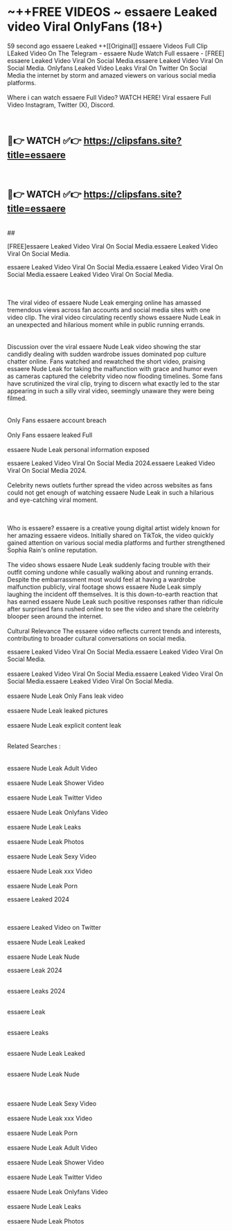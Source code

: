 # ~++FREE VIDEOS ~ essaere Leaked video Viral OnlyFans (18+)<br>


59 second ago essaere Leaked ++[[Original]] essaere Videos Full Clip LEaked Video On The Telegram  - essaere Nude  Watch Full essaere - [FREE] essaere Leaked Video Viral On Social Media.essaere Leaked Video Viral On Social Media.   Onlyfans Leaked Video Leaks Viral On Twitter On Social Media the internet by storm and amazed viewers on various social media platforms. <br><br>
Where i can watch essaere Full Video? WATCH HERE! Viral essaere Full Video Instagram, Twitter (X), Discord. <br>


 <br>

##  🔴👉 WATCH ✅👉  <a href="https://clipsfans.site?title=essaere&ref=git">https://clipsfans.site?title=essaere</a> <br>
  <br>

##  🔴👉 WATCH ✅👉  <a href="https://clipsfans.site?title=essaere&ref=git">https://clipsfans.site?title=essaere</a> <br>
  <br>
  ##



[FREE]essaere Leaked Video Viral On Social Media.essaere Leaked Video Viral On Social Media. <br>

essaere Leaked Video Viral On Social Media.essaere Leaked Video Viral On Social Media.essaere Leaked Video Viral On Social Media. <br>


  <br>

  <br>
The viral video of essaere Nude Leak emerging online has amassed tremendous views across fan accounts and social media sites with one video clip. The viral video circulating recently shows essaere Nude Leak in an unexpected and hilarious moment while in public running errands.<br>
<br>


<br>
Discussion over the viral essaere Nude Leak video showing the star candidly dealing with sudden wardrobe issues dominated pop culture chatter online. Fans watched and rewatched the short video, praising essaere Nude Leak for taking the malfunction with grace and humor even as cameras captured the celebrity video now flooding timelines. Some fans have scrutinized the viral clip, trying to discern what exactly led to the star appearing in such a silly viral video, seemingly unaware they were being filmed.<br>
<br>
<br> 
Only Fans essaere account breach<br>
<br>
Only Fans essaere leaked Full <br>
<br>
essaere Nude Leak personal information exposed<br>

essaere Leaked Video Viral On Social Media 2024.essaere Leaked Video Viral On Social Media 2024. <br>
<br>
Celebrity news outlets further spread the video across websites as fans could not get enough of watching essaere Nude Leak in such a hilarious and eye-catching viral moment.<br>
<br>

<br>
Who is essaere? essaere is a creative young digital artist widely known for her amazing essaere videos. Initially shared on TikTok, the video quickly gained attention on various social media platforms and further strengthened Sophia Rain's online reputation.<br>
<br>
The video shows essaere Nude Leak suddenly facing trouble with their outfit coming undone while casually walking about and running errands. Despite the embarrassment most would feel at having a wardrobe malfunction publicly, viral footage shows essaere Nude Leak simply laughing the incident off themselves. It is this down-to-earth reaction that has earned essaere Nude Leak such positive responses rather than ridicule after surprised fans rushed online to see the video and share the celebrity blooper seen around the internet.<br>
<br>
Cultural Relevance The essaere video reflects current trends and interests, contributing to broader cultural conversations on social media.<br>

essaere Leaked Video Viral On Social Media.essaere Leaked Video Viral On Social Media.<br>
<br>
essaere Leaked Video Viral On Social Media.essaere Leaked Video Viral On Social Media.essaere Leaked Video Viral On Social Media.<br>
<br>
essaere Nude Leak Only Fans leak video<br>
<br>
essaere Nude Leak leaked pictures<br>
<br>
essaere Nude Leak explicit content leak<br>


<br>
Related Searches :<br>
<br>

<br>
essaere Nude Leak Adult Video<br>
<br>
essaere Nude Leak Shower Video<br>
<br>
essaere Nude Leak Twitter Video<br>
<br>
essaere Nude Leak Onlyfans Video<br>
<br>
essaere Nude Leak Leaks<br>
<br>
essaere Nude Leak Photos<br>

<br>
essaere Nude Leak Sexy Video<br>
<br>
essaere Nude Leak xxx Video<br>
<br>
essaere Nude Leak Porn<br>

essaere  Leaked 2024 <br> <br>
<br>

essaere Leaked Video on Twitter <br>
<br>
essaere Nude Leak Leaked<br>
<br>
essaere Nude Leak Nude<br>


essaere  Leak 2024 <br> <br>



essaere  Leaks 2024 <br> <br>



 
essaere  Leak<br> <br>



essaere  Leaks<br> <br>


essaere Nude Leak Leaked<br> <br>

essaere Nude Leak Nude<br> <br>
<br> <br>
essaere Nude Leak Sexy Video
<br> <br>
essaere Nude Leak xxx Video
<br> <br>
essaere Nude Leak Porn
<br> <br>
essaere Nude Leak Adult Video
<br> <br>
essaere Nude Leak Shower Video
<br> <br>
essaere Nude Leak Twitter Video
<br> <br>
essaere Nude Leak Onlyfans Video
<br> <br>
essaere Nude Leak Leaks
<br> <br>
essaere Nude Leak Photos






</p>




 



</p>










